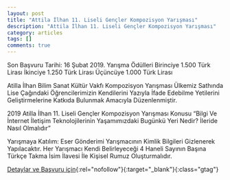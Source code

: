 ```yaml
---
layout: post
title: "Attila İlhan 11. Liseli Gençler Kompozisyon Yarışması"
description: "Attila İlhan 11. Liseli Gençler Kompozisyon Yarışması"
category: articles
tags: []
comments: true
---
```


Son Başvuru Tarihi: 16 Şubat 2019. 
Yarışma Ödülleri
Birinciye 1.500 Türk Lirası
İkinciye 1.250 Türk Lirası
Üçüncüye 1.000 Türk Lirası

Atilla İlhan Bilim Sanat Kültür Vakfı Kompozisyon Yarışması Ülkemiz Sathında Lise Çağındaki Öğrencilerimizin Kendilerini Yazıyla İfade Edebilme Yetilerini Geliştirmelerine Katkıda Bulunmak Amacıyla Düzenlenmiştir.

2019 Atilla İlhan 11. Liseli Gençler Kompozisyon Yarışması Konusu “Bilgi Ve İnternet İletişim Teknolojilerinin Yaşamımızdaki Bugünkü Yeri Nedir? İleride Nasıl Olmalıdır”

Yarışmaya Katılım:
Eser Gönderimi Yarışmacının Kimlik Bilgileri Gizlenerek Yapılacaktır. Her Yarışmacı Kendi Belirleyeceği 4 Haneli Sayının Başına Türkçe Takma İsim İlavesi İle Kişisel Rumuz Oluşturmalıdır.

[Detaylar ve Başvuru için](https://www.guncel-egitim.org/2018-attila-ilhan-10-liseli-gencler-kompozisyon-yarismasi/?utm_source=edebiyatyarismalari.com&utm_medium=affiliate&utm_campaign=cpc){:rel="nofollow"}{:target="_blank"}{:class="gtag"}